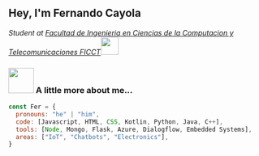 <h2> Hey, I'm Fernando Cayola </h2>
<p><em>Student at  <a href="https://www.facebook.com/FICCTUAGRMOFICIAL"> Facultad de Ingenieria en Ciencias de la Computacion y Telecomunicaciones FICCT</a><img src="https://lh3.googleusercontent.com/VKb-RpatBq2mEmk5Ckf0wvdZu2RHfXJ1OFRahBUB2RsRA_OFKdXpdJ0DszzuYQ7oY2rL=s85" width="35">
</em></p>

### <img src="https://i.pinimg.com/originals/27/b2/16/27b216fa373d75906c2b8b51661d8b13.gif" width="50"> A little more about me... 
 
```javascript
const Fer = {
  pronouns: "he" | "him",
  code: [Javascript, HTML, CSS, Kotlin, Python, Java, C++], 
  tools: [Node, Mongo, Flask, Azure, Dialogflow, Embedded Systems],
  areas: ["IoT", "Chatbots", "Electronics"],
}
```
